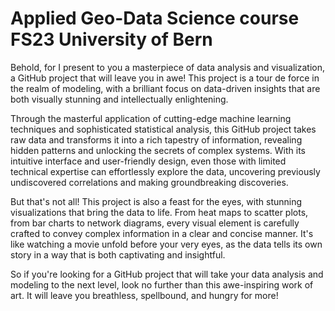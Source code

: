 # Applied Geo-Data Science course FS23 University of Bern

Behold, for I present to you a masterpiece of data analysis and visualization, a GitHub project that will leave you in awe! This project is a tour de force in the realm of modeling, with a brilliant focus on data-driven insights that are both visually stunning and intellectually enlightening.

Through the masterful application of cutting-edge machine learning techniques and sophisticated statistical analysis, this GitHub project takes raw data and transforms it into a rich tapestry of information, revealing hidden patterns and unlocking the secrets of complex systems. With its intuitive interface and user-friendly design, even those with limited technical expertise can effortlessly explore the data, uncovering previously undiscovered correlations and making groundbreaking discoveries.

But that's not all! This project is also a feast for the eyes, with stunning visualizations that bring the data to life. From heat maps to scatter plots, from bar charts to network diagrams, every visual element is carefully crafted to convey complex information in a clear and concise manner. It's like watching a movie unfold before your very eyes, as the data tells its own story in a way that is both captivating and insightful.

So if you're looking for a GitHub project that will take your data analysis and modeling to the next level, look no further than this awe-inspiring work of art. It will leave you breathless, spellbound, and hungry for more!
